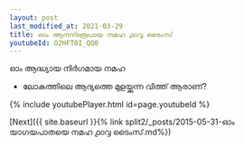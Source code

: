 ```yaml
---
layout: post
last_modified_at: 2021-03-29
title: ഓം ആനന്ടരൂപായ നമഹ ൧൦൮ ടൈംസ്
youtubeId: O2HFT0I_QQ0
---
```

 
 
 ഓം ആദ്ധ്യായ നിർഗമായ നമഹ 
 
 -  ലോകത്തിലെ ആദ്യത്തെ മുളയ്ക്കുന്ന വിത്ത് ആരാണ്? 
 
  
 
  
 
 
 
 
 
 


{% include youtubePlayer.html id=page.youtubeId %}
 
[Next]({{ site.baseurl }}{% link  split2/_posts/2015-05-31-ഓം യാഗയപാതയെ നമഹ ൧൦൮ ടൈംസ്.md%})
 
